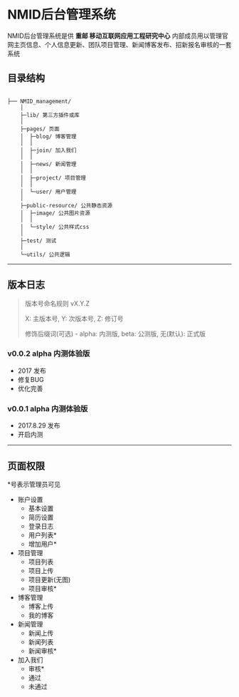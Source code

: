 # NMID后台管理系统
NMID后台管理系统是供 **重邮 移动互联网应用工程研究中心** 内部成员用以管理官网主页信息、个人信息更新、团队项目管理、新闻博客发布、招新报名审核的一套系统

## 目录结构

```

├── NMID_management/
	│  
	├─lib/ 第三方插件或库
	│                      
	├─pages/ 页面
	│  ├─blog/ 博客管理
	│  │          
	│  ├─join/ 加入我们
	│  │          
	│  ├─news/ 新闻管理
	│  │          
	│  ├─project/ 项目管理
	│  │          
	│  └─user/ 用户管理
	│              
	├─public-resource/ 公共静态资源
	│  ├─image/ 公共图片资源
	│  │      
	│  └─style/ 公共样式css
	│          
	├─test/ 测试
	│      
	└─utils/ 公共逻辑

```
---

## 版本日志

> 版本号命名规则 vX.Y.Z
> 
> X: 主版本号, Y: 次版本号, Z: 修订号
> 
> 修饰后缀词(可选) - alpha: 内测版, beta: 公测版, 无(默认): 正式版

### v0.0.2 alpha 内测体验版 
* 2017 发布
* 修复BUG
* 优化完善


### v0.0.1 alpha 内测体验版
* 2017.8.29 发布
* 开启内测

---
## 页面权限
\*号表示管理员可见

- 账户设置
    - 基本设置
    - 简历设置
    - 登录日志
    - 用户列表*
    - 增加用户*
- 项目管理
    - 项目列表
    - 项目上传
    - 项目更新(无图)
    - 项目审核*
- 博客管理
    - 博客上传
    - 我的博客
- 新闻管理
    - 新闻上传
    - 新闻列表
    - 新闻审核*
- 加入我们
    - 审核*
    - 通过
    - 未通过


